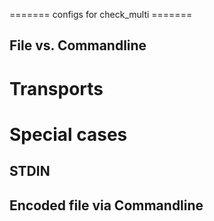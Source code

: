 ======= configs for check_multi =======

## File vs. Commandline

# Transports

# Special cases
## STDIN

##  Encoded file via Commandline 

